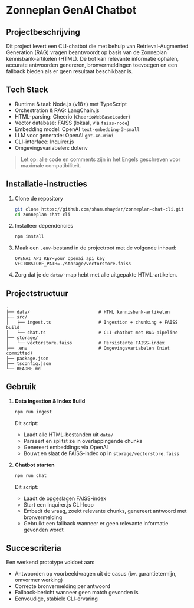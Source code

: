 # Zonneplan GenAI Chatbot

## Projectbeschrijving  
Dit project levert een CLI-chatbot die met behulp van Retrieval-Augmented Generation (RAG) vragen beantwoordt op basis van de Zonneplan kennisbank-artikelen (HTML). De bot kan relevante informatie ophalen, accurate antwoorden genereren, bronvermeldingen toevoegen en een fallback bieden als er geen resultaat beschikbaar is.

## Tech Stack  
- Runtime & taal: Node.js (v18+) met TypeScript  
- Orchestration & RAG: LangChain.js  
- HTML-parsing: Cheerio (`CheerioWebBaseLoader`)  
- Vector database: FAISS (lokaal, via `faiss-node`)  
- Embedding model: OpenAI `text-embedding-3-small`  
- LLM voor generatie: OpenAI `gpt-4o-mini`  
- CLI-interface: Inquirer.js  
- Omgevingsvariabelen: dotenv

> Let op: alle code en comments zijn in het Engels geschreven voor maximale compatibiliteit.

## Installatie-instructies  
1. Clone de repository  
   ```bash
   git clone https://github.com/shamunhaydar/zonneplan-chat-cli.git
   cd zonneplan-chat-cli
   ```  
2. Installeer dependencies  
   ```bash
   npm install
   ```  
3. Maak een `.env`-bestand in de projectroot met de volgende inhoud:  
   ```env
   OPENAI_API_KEY=your_openai_api_key
   VECTORSTORE_PATH=./storage/vectorstore.faiss
   ```  
4. Zorg dat je de `data/`-map hebt met alle uitgepakte HTML-artikelen.

## Projectstructuur  
```
.
├── data/                          # HTML kennisbank-artikelen
├── src/
│   ├── ingest.ts                  # Ingestion + chunking + FAISS build
│   └── chat.ts                    # CLI-chatbot met RAG-pipeline
├── storage/
│   └── vectorstore.faiss          # Persistente FAISS-index
├── .env                           # Omgevingsvariabelen (niet committed)
├── package.json
├── tsconfig.json
└── README.md
```

## Gebruik  
1. **Data Ingestion & Index Build**  
   ```bash
   npm run ingest
   ```  
   Dit script:
   - Laadt alle HTML-bestanden uit `data/`
   - Parseert en splitst ze in overlappingende chunks
   - Genereert embeddings via OpenAI
   - Bouwt en slaat de FAISS-index op in `storage/vectorstore.faiss`

2. **Chatbot starten**  
   ```bash
   npm run chat
   ```  
   Dit script:
   - Laadt de opgeslagen FAISS-index
   - Start een Inquirer.js CLI-loop
   - Embedt de vraag, zoekt relevante chunks, genereert antwoord met bronvermelding
   - Gebruikt een fallback wanneer er geen relevante informatie gevonden wordt

## Succescriteria  
Een werkend prototype voldoet aan:
- Antwoorden op voorbeeldvragen uit de casus (bv. garantietermijn, omvormer werking)  
- Correcte bronvermelding per antwoord  
- Fallback-bericht wanneer geen match gevonden is  
- Eenvoudige, stabiele CLI-ervaring  